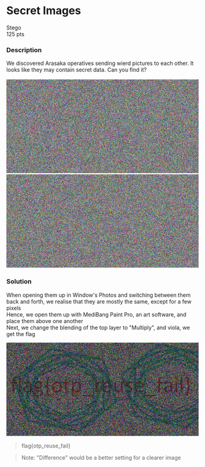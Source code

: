 # Secret Images

Stego<br/>
125 pts<br/>

### Description
We discovered Arasaka operatives sending wierd pictures to each other. It looks like they may contain secret data. Can you find it?<br/><br/>
![Img1](/Tenable2021/Assets/crypted1.png) <br/> 
![Img2](/Tenable2021/Assets/crypted2.png) <br/> 




### Solution
When opening them up in Window's Photos and switching between them back and forth, we realise that they are mostly the same, except for a few pixels<br/>
Hence, we open them up with MediBang Paint Pro, an art software, and place them above one another<br/>
Next, we change the blending of the top layer to "Multiply", and viola, we get the flag<br/>

![Solution](/Tenable2021/Assets/secretimages.png)

> flag{otp_reuse_fail}

> Note: "Difference" would be a better setting for a clearer image
